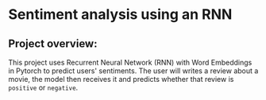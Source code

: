 # Sentiment analysis using an RNN

## Project overview:
This project uses Recurrent Neural Network (RNN) with Word Embeddings in Pytorch to predict users' sentiments. The user will writes a review about a movie, the model then receives it and predicts whether that review is ```positive``` or ```negative```.
